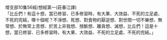 增支部10集56經/想經第一(莊春江譯)  
「比丘們！有這十想，當已修習、已多修習時，有大果、大效益、不死的立足處、不死的完結，哪十個呢？不淨想、死想、對食物的厭逆想、對世間一切不樂想、無常想、於無常上苦想、於苦上非我想、捨斷想、離貪想、滅想，比丘們！這是十想，當已修習、已多修習時，有大果、大效益、不死的立足處、不死的完結。」  
  
  
